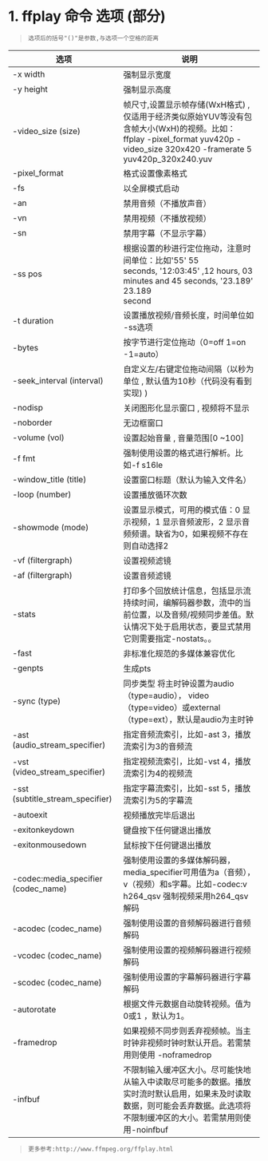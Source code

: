 # 1. ffplay 命令 选项 (部分)

> ```tex
> 选项后的括号"()"是参数,与选项一个空格的距离
> ```
>
> 

| 选项                                | 说明                                                         |
| ----------------------------------- | ------------------------------------------------------------ |
| -x width                            | 强制显示宽度                                                 |
| -y height                           | 强制显示高度                                                 |
| -video_size (size)                  | 帧尺寸,设置显示帧存储(WxH格式) , 仅适用于经济类似原始YUV等没有包含帧大小(WxH)的视频。比如：ffplay -pixel_format yuv420p -video_size 320x420 -framerate 5 yuv420p_320x240.yuv |
| -pixel_format                       | 格式设置像素格式                                             |
| -fs                                 | 以全屏模式启动                                               |
| -an                                 | 禁用音频（不播放声音）                                       |
| -vn                                 | 禁用视频（不播放视频）                                       |
| -sn                                 | 禁用字幕（不显示字幕）                                       |
| -ss pos                             | 根据设置的秒进行定位拖动，注意时间单位：比如'55' 55<br/>seconds, '12:03:45' ,12 hours, 03 minutes and 45 seconds, '23.189' 23.189<br/>second |
| -t duration                         | 设置播放视频/音频长度，时间单位如 -ss选项                    |
| -bytes                              | 按字节进行定位拖动（0=off 1=on -1=auto）                     |
| -seek_interval (interval)           | 自定义左/右键定位拖动间隔（以秒为单位 , 默认值为10秒（代码没有看到实现) ) |
| -nodisp                             | 关闭图形化显示窗口 , 视频将不显示                            |
| -noborder                           | 无边框窗口                                                   |
| -volume (vol)                       | 设置起始音量 , 音量范围[0 ~100]                              |
| -f fmt                              | 强制使用设置的格式进行解析。比如-f s16le                     |
| -window_title (title)               | 设置窗口标题（默认为输入文件名）                             |
| -loop (number)                      | 设置播放循环次数                                             |
| -showmode (mode)                    | 设置显示模式，可用的模式值：0 显示视频，1 显示音频波形，2 显示音频频谱。缺省为0，如果视频不存在则自动选择2 |
| -vf (filtergraph)                   | 设置视频滤镜                                                 |
| -af (filtergraph)                   | 设置音频滤镜                                                 |
| -stats                              | 打印多个回放统计信息，包括显示流持续时间，编解码器参数，流中的当前位置，以及音频/视频同步差值。默认情况下处于启用状态，要显式禁用它则需要指定-nostats。。 |
| -fast                               | 非标准化规范的多媒体兼容优化                                 |
| -genpts                             | 生成pts                                                      |
| -sync (type)                        | 同步类型 将主时钟设置为audio（type=audio）， video（type=video）或external（type=ext），默认是audio为主时钟 |
| -ast (audio_stream_specifier)       | 指定音频流索引，比如-ast 3，播放流索引为3的音频流            |
| -vst  (video_stream_specifier)      | 指定视频流索引，比如-vst 4，播放流索引为4的视频流            |
| -sst (subtitle_stream_specifier)    | 指定字幕流索引，比如-sst 5，播放流索引为5的字幕流            |
| -autoexit                           | 视频播放完毕后退出                                           |
| -exitonkeydown                      | 键盘按下任何键退出播放                                       |
| -exitonmousedown                    | 鼠标按下任何键退出播放                                       |
| -codec:media_specifier (codec_name) | 强制使用设置的多媒体解码器，media_specifier可用值为a（音频）， v（视频）和s字幕。比如-codec:v h264_qsv 强制视频采用h264_qsv解码 |
| -acodec (codec_name)                | 强制使用设置的音频解码器进行音频解码                         |
| -vcodec (codec_name)                | 强制使用设置的视频解码器进行视频解码                         |
| -scodec (codec_name)                | 强制使用设置的字幕解码器进行字幕解码                         |
| -autorotate                         | 根据文件元数据自动旋转视频。值为0或1 ，默认为1。             |
| -framedrop                          | 如果视频不同步则丢弃视频帧。当主时钟非视频时钟时默认开启。若需禁用则使用 -noframedrop |
| -infbuf                             | 不限制输入缓冲区大小。尽可能快地从输入中读取尽可能多的数据。播放实时流时默认启用，如果未及时读取数据，则可能会丢弃数据。此选项将不限制缓冲区的大小。若需禁用则使用-noinfbuf |

> ```tex
> 更多参考:http://www.ffmpeg.org/ffplay.html
> ```






